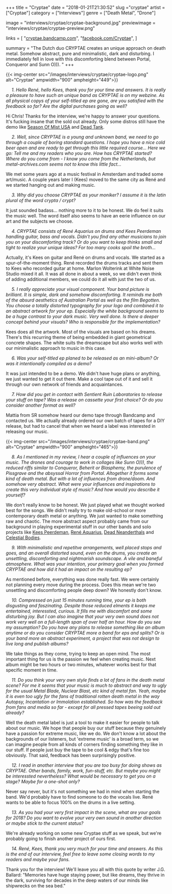 +++
title = "Cryptae"
date = "2018-01-21T21:30:52"
slug ="cryptae"
artist = ["Cryptae"]
category = ["Interviews"]
genre = ["Death Metal", "Drone"]

image = "interviews/cryptae/cryptae-background.jpg"
previewimage = "interviews/cryptae/cryptae-preview.png"

links = [
    "[cryptae.bandcamp.com](https://cryptae.bandcamp.com/)",
    "[facebook.com/Cryptae](https://www.facebook.com/Cryptae)",
]

summary = "The Dutch duo CRYPTAE creates an unique approach on death metal. Somehow abstract, pure and minimalistic, dark and disturbing. I immediately fell in love with this discomforting blend between Portal, Conqueror and Sunn O))). "
+++

{{< img-center src="/images/interviews/cryptae/cryptae-logo.png" alt="Cryptae" ampwidth="900" ampheight="449">}}

&emsp; *1. Hello René, hello Kees, thank you for your time and answers. It is really a pleasure to have such an unique band as CRYPTAE is on my webzine. As all physical copys of your self-titled ep are gone, are you satisfied with the feedback so far? Are the digital purchases going as well?*

Hi Chris! Thanks for the interview, we're happy to answer your questions.
It's fucking insane that the sold out already. Only some distros still have the demo like [Season Of Mist USA](shopusa.season-of-mist.com/label/sentient-ruin) and [Dead Tank](deadtankrecords.com/collections/sentient-ruin).


&emsp; *2. Well, since CRYPTAE is a young and unknown band, we need to go through a couple of boring standard questions. I hope you have a nice cold beer open and are ready to get through this little required course... Here we go: Tell me and my readers who you are. How has CRYPTAE started? Where do you come from - I know you come from the Netherlands, but metal-archives.com seems not to know this little fact...*

We met some years ago at a music festival in Amsterdam and traded some art/music. A couple years later I (Kees) moved to the same city as René and we started hanging out and making music.

&emsp; *3. Why did you choose CRYPTAE as your moniker? I assume it is the latin plural of the word crypta / crypt?*

It just sounded badass... nothing more to it to be honest. We do feel it suits the music well. The word itself also seems to have an eerie influence on our art and the subjects we choose.

&emsp; *4. CRYPTAE consists of René Aquarius on drums and Kees Peerdeman handling guitar, bass and vocals. Didn't you find any other musicians to join you on your discomforting track? Or do you want to keep thinks small and tight to realize your unique ideas? For too many cooks spoil the broth...*

Actually, it's Kees on guitar and René on drums and vocals. We started as a spur-of-the-moment thing. René recorded the drums tracks and sent them to Kees who recorded guitar at home. Marlon Wolterink at White Noise Studio mixed it all. It was all done in about a week, so we didn't even think of adding additional members, we could do it all with just the two of us.

&emsp; *5. I really appreciate your visual component. Your band picture is brilliant. It is simple, dark and somehow discomforting. It reminds me both of the absurd aesthetics of Australian Portal as well as the film Begotten. You choose a totally distorted typography for your logo and combined it to an abstract artwork for your ep. Especially the white background seems to be a huge contrast to your dark music. Very well done. Is there a deeper concept behind your visuals? Who is responsible for the implementation?*

Kees does all the artwork. Most of the visuals are based on his dreams. There's this recurring theme of being embedded in giant geometrical concrete shapes. The white suits the dreamscape but also works well with our minimalistic approach to music in this case.

&emsp; *6. Was your self-titled ep planed to be released as an mini-album? Or was it intentionally compiled as a demo?*

It was just intended to be a demo. We didn't have huge plans or anything, we just wanted to get it out there. Make a cool tape out of it and sell it through our own network of friends and acquaintances.

&emsp; *7. How did you get in contact with Sentient Ruin Laboratories to release your stuff on tape? Was a release on cassette your first choice? Or do you consider another format as well?*

Mattia from SR somehow heard our demo tape through Bandcamp and contacted us. We actually already ordered our own batch of tapes for a DIY release, but had to cancel that when we heard a label was interested in releasing our music.

{{< img-center src="/images/interviews/cryptae/cryptae-band.png" alt="Cryptae" ampwidth="900" ampheight="465">}}

&emsp; *8. As I mentioned in my review, I hear a couple of influences on your music. The drones and courage to work in collages like Sunn O))), the reduced riffs similar to Conqueror, Beherit or Blasphemy, the purulence of Pissgrave and the absyssal Horror from Portal. Altogether it forms some kind of death metal. But with a lot of influences from drone/doom. And somehow very abstract. What were your influences and inspirations to create this very individual style of music? And how would you describe it yourself?*

We don't really know to be honest. We just played what we thought worked best for the songs. We didn't really try to make old-school or more contemporary death metal or anything. We just wanted to make something raw and chaotic. The more abstract aspect probably came from our background in playing experimental stuff in our other bands and solo projects like [Kees Peerdeman](http://keespeerdeman.bandcamp.com/), [René Aquarius](http://reneaquarius.bandcamp.com), [Dead Neanderthals](http://deadneanderthals.bandcamp.com) and [Celestial Bodies](http://anticosmicwarfare.bandcamp.com).

&emsp; *9. With minimalistic and repetitve arrangements, well placed stops and goes, and an overall distorted sound, even on the drums, you create an unsettling, discomforting and nightmarish soundscape. A vile and baneful atmosphere. What was your intention, your primary goal when you formed CRYPTAE and how did it had an impact on the resulting ep?*

As mentioned before, everything was done really fast. We were certainly not planning every move during the process. Does this mean we're two unsettling and discomforting people deep down? We honestly don't know.

&emsp; *10. Compressed on just 15 minutes running time, your ep is both disgusting and faszinating. Despite those reduced elments it keeps me entertained, interessted, curious. It fills me with discomfort and some disturbing joy. But I can also imagine that your very own sound does not work very well on a full-length span of over half an hour. How do you see my assumption? Do you have any plans to release something like an album anytime or do you consider CRYPTAE more a band for eps and splits? Or is your band more an abstract experiment, a project that was not design to live long and publish albums?*

We take things as they come, trying to keep an open mind. The most important thing for us is the passion we feel when creating music. Next album might be two hours or two minutes, whatever works best for that specific moment in time.

&emsp; *11. Do you think your very own style finds a lot of fans in the death metal scene? For me it seems that your music is much to abstract and way to ugly for the usual Metal Blade, Nuclear Blast, etc kind of metal fan. Yeah, maybe it is even too ugly for the fans of traditional rotten death metal in the way Autopsy, Incantation or Immolation established. So how was the feedback from fans and media so far - except for all pressed tapes beeing sold out already?*

Well the death metal label is just a tool to make it easier for people to talk about our music. We hope that people buy our stuff because they genuinely have a passion for extreme music, like we do. We don't know a lot about the backgrounds of our listeners, but 'extreme music' is a broad term, so we can imagine people from all kinds of corners finding something they like in our stuff. If people just buy the tape to be cool & edgy that's fine too obviously. That said, feedback has been surprisingly positive.

&emsp; *12. I read in another interview that you are too busy for doing shows as CRYPTAE. Other bands, family, work, fun-stuff, etc. But maybe you might be interessted nevertheless? What would be necessary to get you on a stage? Maybe for a one-shot only?*

Never say never, but it's not something we had in mind when starting the band. We'd probably have to find someone to do the vocals live. René wants to be able to focus 100% on the drums in a live setting.

&emsp; *13. As you had your very first impact in the scene, what are your goals for 2018? Do you want to evolve your very own sound in another direction or maybe stick to the current status?*

We're already working on some new Cryptae stuff as we speak, but we're probably going to finish another project of ours first.

&emsp; *14. René, Kees, thank you very much for your time and answers. As this is the end of our interview, feel free to leave some closing words to my readers and maybe your fans.*

Thank you for the interview! We'll leave you all with this quote by writer J.G. Ballard: "Memories have huge staying power, but like dreams, they thrive in the dark, surviving for decades in the deep waters of our minds like shipwrecks on the sea bed."
